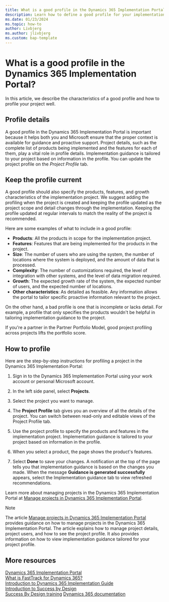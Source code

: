 ```yaml
---
title: What is a good profile in the Dynamics 365 Implementation Portal
description: Learn how to define a good profile for your implementation project in the Dynamics 365 Implementation Portal.
ms.date: 01/23/2024
ms.topic: how-to
author: Livbjerg
ms.author: jlivbjerg
ms.custom: bap-template
---
```


# What is a good profile in the Dynamics 365 Implementation Portal?

In this article, we describe the characteristics of a good profile and how to profile your project well.

## Profile details

A good profile in the Dynamics 365 Implementation Portal is important because it helps both you and Microsoft ensure that the proper context is available for guidance and proactive support. Project details, such as the complete list of products being implemented and the features for each of them, play a vital role in profile details. Implementation guidance is tailored to your project based on information in the profile. You can update the project profile on the ​*Project Profile* tab.

## Keep the profile current

A good profile should also specify the products, features, and growth characteristics of the implementation project. We suggest adding the profiling when the project is created and keeping the profile updated as the project scope and detail changes through the implementation. Keeping the profile updated at regular intervals to match the reality of the project is recommended. 

Here are some examples of what to include in a good profile:

- ​**Products**: All the products in scope for the implementation project.
- **Features**: Features that are being implemented for the products in the project.
- **Size**: The number of users who are using the system, the number of locations where the system is deployed, and the amount of data that is processed.
- **Complexity**: The number of customizations required, the level of integration with other systems, and the level of data migration required.
- **Growth**: The expected growth rate of the system, the expected number of users, and the expected number of locations.
- **Other characteristics**: As detailed as feasible. Any information allows the portal to tailor specific proactive information relevant to the project.

On the other hand, a bad profile is one that is incomplete or lacks detail. For example, a profile that only specifies the products wouldn't be helpful in tailoring implementation guidance to the project.

If you're a partner in the Partner Portfolio Model, good project profiling across projects lifts the portfolio score.

## How to profile

Here are the step-by-step instructions for profiling a project in the Dynamics 365 Implementation Portal:

1. Sign in to the Dynamics 365 Implementation Portal using your work account or personal Microsoft account.

2. In the left side panel, select **Projects**.

3. Select the project you want to manage.

4. The **Project Profile** tab gives you an overview of all the details of the project. You can switch between read-only and editable views of the Project Profile tab.

5. Use the project profile to specify the products and features in the implementation project. Implementation guidance is tailored to your project based on information in the profile. 

6. When you select a product, the page shows the product's features. 

7. Select **Done** to save your changes. A notification at the top of the page tells you that implementation guidance is based on the changes you made. When the message **Guidance is generated successfully** appears, select the Implementation guidance tab to view refreshed recommendations.

Learn more about managing projects in the Dynamics 365 Implementation Portal at [Manage projects in Dynamics 365 Implementation Portal](manage-projects.md).

> [!NOTE]
> The article [Manage projects in Dynamics 365 Implementation Portal](manage-projects.md) provides guidance on how to manage projects in the Dynamics 365 Implementation Portal. The article explains how to manage project details, project users, and how to see the project profile. It also provides information on how to view implementation guidance tailored for your project profile.

## More resources

[Dynamics 365 Implementation Portal](overview.md)  
[What is FastTrack for Dynamics 365?](../fasttrack/overview.md)  
[Introduction to Dynamics 365 Implementation Guide](../implementation-guide/introduction.md)  
[Introduction to Success by Design](../implementation-guide/success-by-design.md)  
[Success By Design training](/training/paths/use-success-design/)
[Dynamics 365 documentation](/dynamics365/index)  
